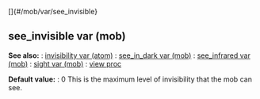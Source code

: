 []{#/mob/var/see_invisible}
  ## see_invisible var (mob)
  **See also:**
  :   [invisibility var (atom)](ref/atom/var/invisibility)
  :   [see_in_dark var (mob)](ref/mob/var/see_in_dark)
  :   [see_infrared var (mob)](ref/mob/var/see_infrared)
  :   [sight var (mob)](ref/mob/var/sight)
  :   [view proc](ref/proc/view)
  <!-- -->
  **Default value:**
  :   0
  This is the maximum level of invisibility that the mob can see.